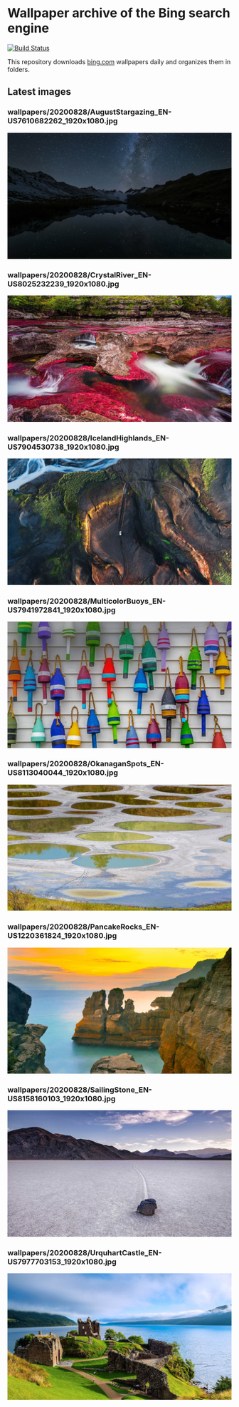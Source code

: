 # Wallpaper archive of the Bing search engine

[![Build Status](https://travis-ci.org/kijart/bing-daily-images-dl.svg?branch=wallpapers)](https://travis-ci.org/kijart/bing-daily-images-dl)

This repository downloads [bing.com](https://www.bing.com) wallpapers daily and organizes them in folders.

## Latest images

<!-- Wallpapers -->

### wallpapers/20200828/AugustStargazing_EN-US7610682262_1920x1080.jpg

![wallpapers/20200828/AugustStargazing_EN-US7610682262_1920x1080.jpg](wallpapers/20200828/AugustStargazing_EN-US7610682262_1920x1080.jpg)

### wallpapers/20200828/CrystalRiver_EN-US8025232239_1920x1080.jpg

![wallpapers/20200828/CrystalRiver_EN-US8025232239_1920x1080.jpg](wallpapers/20200828/CrystalRiver_EN-US8025232239_1920x1080.jpg)

### wallpapers/20200828/IcelandHighlands_EN-US7904530738_1920x1080.jpg

![wallpapers/20200828/IcelandHighlands_EN-US7904530738_1920x1080.jpg](wallpapers/20200828/IcelandHighlands_EN-US7904530738_1920x1080.jpg)

### wallpapers/20200828/MulticolorBuoys_EN-US7941972841_1920x1080.jpg

![wallpapers/20200828/MulticolorBuoys_EN-US7941972841_1920x1080.jpg](wallpapers/20200828/MulticolorBuoys_EN-US7941972841_1920x1080.jpg)

### wallpapers/20200828/OkanaganSpots_EN-US8113040044_1920x1080.jpg

![wallpapers/20200828/OkanaganSpots_EN-US8113040044_1920x1080.jpg](wallpapers/20200828/OkanaganSpots_EN-US8113040044_1920x1080.jpg)

### wallpapers/20200828/PancakeRocks_EN-US1220361824_1920x1080.jpg

![wallpapers/20200828/PancakeRocks_EN-US1220361824_1920x1080.jpg](wallpapers/20200828/PancakeRocks_EN-US1220361824_1920x1080.jpg)

### wallpapers/20200828/SailingStone_EN-US8158160103_1920x1080.jpg

![wallpapers/20200828/SailingStone_EN-US8158160103_1920x1080.jpg](wallpapers/20200828/SailingStone_EN-US8158160103_1920x1080.jpg)

### wallpapers/20200828/UrquhartCastle_EN-US7977703153_1920x1080.jpg

![wallpapers/20200828/UrquhartCastle_EN-US7977703153_1920x1080.jpg](wallpapers/20200828/UrquhartCastle_EN-US7977703153_1920x1080.jpg)

